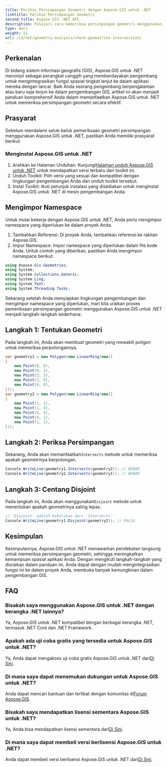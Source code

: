 ```yaml
---
title: Periksa Persimpangan Geometri dengan Aspose.GIS untuk .NET
linktitle: Periksa Persimpangan Geometri
second_title: Aspose.GIS .NET API
description: Pelajari cara memeriksa persimpangan geometri menggunakan Aspose.GIS untuk .NET dengan panduan langkah demi langkah. Tingkatkan pengembangan GIS Anda dengan mudah.
type: docs
weight: 11
url: /id/net/geometry-analysis/check-geometries-intersection/
---
```

## Perkenalan
Di bidang sistem informasi geografis (GIS), Aspose.GIS untuk .NET menonjol sebagai perangkat canggih yang memberdayakan pengembang untuk mengintegrasikan fungsi spasial tingkat lanjut ke dalam aplikasi mereka dengan lancar. Baik Anda seorang pengembang berpengalaman atau baru saja terjun ke dalam pengembangan GIS, artikel ini akan menjadi panduan komprehensif Anda dalam memanfaatkan Aspose.GIS untuk .NET untuk memeriksa persimpangan geometri secara efektif.
## Prasyarat
Sebelum mendalami seluk-beluk pemeriksaan geometri persimpangan menggunakan Aspose.GIS untuk .NET, pastikan Anda memiliki prasyarat berikut:
### Menginstal Aspose.GIS untuk .NET
1.  Arahkan ke Halaman Unduhan: Kunjungi[Halaman unduh Aspose.GIS untuk .NET](https://releases.aspose.com/gis/net/) untuk mendapatkan versi terbaru dari toolkit ini.
2. Unduh Toolkit: Pilih versi yang sesuai dan kompatibel dengan lingkungan pengembangan Anda dan unduh toolkit tersebut.
3. Instal Toolkit: Ikuti petunjuk instalasi yang disediakan untuk menginstal Aspose.GIS untuk .NET di mesin pengembangan Anda.

## Mengimpor Namespace
Untuk mulai bekerja dengan Aspose.GIS untuk .NET, Anda perlu mengimpor namespace yang diperlukan ke dalam proyek Anda.
1. Tambahkan Referensi: Di proyek Anda, tambahkan referensi ke rakitan Aspose.GIS.
2. Impor Namespace: Impor namespace yang diperlukan dalam file kode Anda. Untuk contoh yang diberikan, pastikan Anda mengimpor namespace berikut:
```csharp
using Aspose.Gis.Geometries;
using System;
using System.Collections.Generic;
using System.Linq;
using System.Text;
using System.Threading.Tasks;
```

Sekarang setelah Anda menyiapkan lingkungan pengembangan dan mengimpor namespace yang diperlukan, mari kita uraikan proses pemeriksaan persimpangan geometri menggunakan Aspose.GIS untuk .NET menjadi langkah-langkah sederhana:
## Langkah 1: Tentukan Geometri
Pada langkah ini, Anda akan membuat geometri yang mewakili poligon untuk memeriksa perpotongannya.
```csharp
var geometry1 = new Polygon(new LinearRing(new[]
{
    new Point(0, 0),
    new Point(0, 3),
    new Point(3, 3),
    new Point(3, 0),
    new Point(0, 0),
}));
var geometry2 = new Polygon(new LinearRing(new[]
{
    new Point(1, 1),
    new Point(1, 4),
    new Point(4, 4),
    new Point(4, 1),
    new Point(1, 1),
}));
```
## Langkah 2: Periksa Persimpangan
 Sekarang, Anda akan memanfaatkan`Intersects` metode untuk memeriksa apakah geometrinya berpotongan.
```csharp
Console.WriteLine(geometry1.Intersects(geometry2)); // BENAR
Console.WriteLine(geometry2.Intersects(geometry1)); // BENAR
```
## Langkah 3: Centang Disjoint
 Pada langkah ini, Anda akan menggunakan`Disjoint` metode untuk menentukan apakah geometrinya saling lepas.
```csharp
// 'Disjoint' adalah kebalikan dari 'Intersects'
Console.WriteLine(geometry1.Disjoint(geometry2)); // PALSU
```

## Kesimpulan
Kesimpulannya, Aspose.GIS untuk .NET menawarkan pendekatan langsung untuk memeriksa persimpangan geometri, sehingga meningkatkan kemampuan spasial aplikasi Anda. Dengan mengikuti langkah-langkah yang diuraikan dalam panduan ini, Anda dapat dengan mudah mengintegrasikan fungsi ini ke dalam proyek Anda, membuka banyak kemungkinan dalam pengembangan GIS.
## FAQ
### Bisakah saya menggunakan Aspose.GIS untuk .NET dengan kerangka .NET lainnya?
Ya, Aspose.GIS untuk .NET kompatibel dengan berbagai kerangka .NET, termasuk .NET Core dan .NET Framework.
### Apakah ada uji coba gratis yang tersedia untuk Aspose.GIS untuk .NET?
 Ya, Anda dapat mengakses uji coba gratis Aspose.GIS untuk .NET dari[Di Sini](https://releases.aspose.com/).
### Di mana saya dapat menemukan dukungan untuk Aspose.GIS untuk .NET?
 Anda dapat mencari bantuan dan terlibat dengan komunitas di[Forum Aspose.GIS](https://forum.aspose.com/c/gis/33).
### Bisakah saya mendapatkan lisensi sementara Aspose.GIS untuk .NET?
 Ya, Anda bisa mendapatkan lisensi sementara dari[Di Sini](https://purchase.aspose.com/temporary-license/).
### Di mana saya dapat membeli versi berlisensi Aspose.GIS untuk .NET?
 Anda dapat membeli versi berlisensi Aspose.GIS untuk .NET dari[Di Sini](https://purchase.aspose.com/buy).
